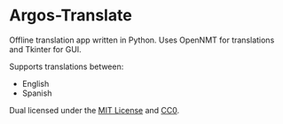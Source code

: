 # Argos-Translate

Offline translation app written in Python. Uses OpenNMT for translations and Tkinter for GUI.

Supports translations between:
- English
- Spanish

Dual licensed under the [MIT License](https://github.com/argosopentech/argos-translate/blob/master/LICENSE) and [CC0](https://creativecommons.org/share-your-work/public-domain/cc0/).
